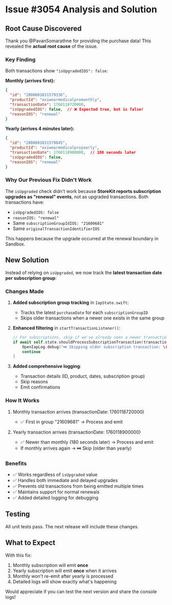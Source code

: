 # Issue #3054 Analysis and Solution

## Root Cause Discovered

Thank you @PavanSomarathne for providing the purchase data! This revealed the **actual root cause** of the issue.

### Key Finding

Both transactions show `"isUpgradedIOS": false`:

**Monthly (arrives first):**
```json
{
  "id": "2000001031579336",
  "productId": "oxiwearmedicalpromonthly",
  "transactionDate": 1760118720000,
  "isUpgradedIOS": false,  // ❌ Expected true, but is false!
  "reasonIOS": "renewal"
}
```

**Yearly (arrives 4 minutes later):**
```json
{
  "id": "2000001031579845",
  "productId": "oxiwearmedicalproyearly",
  "transactionDate": 1760118900000,  // 180 seconds later
  "isUpgradedIOS": false,
  "reasonIOS": "renewal"
}
```

### Why Our Previous Fix Didn't Work

The `isUpgraded` check didn't work because **StoreKit reports subscription upgrades as "renewal" events**, not as upgraded transactions. Both transactions have:
- `isUpgradedIOS: false`
- `reasonIOS: "renewal"`
- Same `subscriptionGroupIdIOS: "21609681"`
- Same `originalTransactionIdentifierIOS`

This happens because the upgrade occurred at the renewal boundary in Sandbox.

## New Solution

Instead of relying on `isUpgraded`, we now track the **latest transaction date per subscription group**:

### Changes Made

1. **Added subscription group tracking** in `IapState.swift`:
   - Tracks the latest `purchaseDate` for each `subscriptionGroupID`
   - Skips older transactions when a newer one exists in the same group

2. **Enhanced filtering** in `startTransactionListener()`:
   ```swift
   // For subscriptions, skip if we've already seen a newer transaction in the same group
   if await self.state.shouldProcessSubscriptionTransaction(transaction) == false {
       OpenIapLog.debug("⏭️ Skipping older subscription transaction: \(transactionId) (superseded by newer transaction in same group)")
       continue
   }
   ```

3. **Added comprehensive logging**:
   - Transaction details (ID, product, dates, subscription group)
   - Skip reasons
   - Emit confirmations

### How It Works

1. Monthly transaction arrives (transactionDate: 1760118720000)
   - ✅ First in group "21609681" → Process and emit

2. Yearly transaction arrives (transactionDate: 1760118900000)
   - ✅ Newer than monthly (180 seconds later) → Process and emit
   - If monthly arrives again → ⏭️ Skip (older than yearly)

### Benefits

- ✅ Works regardless of `isUpgraded` value
- ✅ Handles both immediate and delayed upgrades
- ✅ Prevents old transactions from being emitted multiple times
- ✅ Maintains support for normal renewals
- ✅ Added detailed logging for debugging

## Testing

All unit tests pass. The next release will include these changes.

## What to Expect

With this fix:
1. Monthly subscription will emit **once**
2. Yearly subscription will emit **once** when it arrives
3. Monthly won't re-emit after yearly is processed
4. Detailed logs will show exactly what's happening

Would appreciate if you can test the next version and share the console logs!
